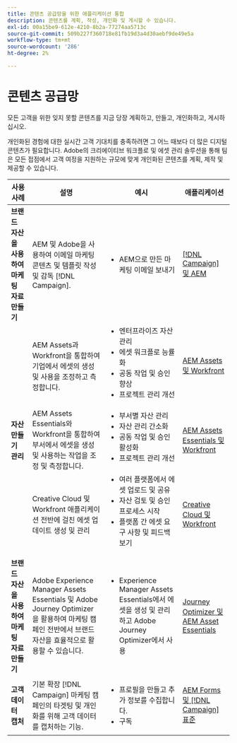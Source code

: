 ```yaml
---
title: 콘텐츠 공급망을 위한 애플리케이션 통합
description: 콘텐츠를 계획, 작성, 개인화 및 게시할 수 있습니다.
exl-id: 00a15be9-612e-4210-8b2a-77274aa5713c
source-git-commit: 509b227f360718e81fb19d3a4d30aebf9de49e5a
workflow-type: tm+mt
source-wordcount: '286'
ht-degree: 2%

---
```


# 콘텐츠 공급망

모든 고객을 위한 잊지 못할 콘텐츠를 지금 당장 계획하고, 만들고, 개인화하고, 게시하십시오.

개인화된 경험에 대한 실시간 고객 기대치를 충족하려면 그 어느 때보다 더 많은 디지털 콘텐츠가 필요합니다. Adobe의 크리에이티브 워크플로 및 에셋 관리 솔루션을 통해 팀은 모든 접점에서 고객 여정을 지원하는 규모에 맞게 개인화된 콘텐츠를 계획, 제작 및 제공할 수 있습니다.

<table>
 <thead>
    <tr>
      <th>사용 사례</th>
      <th>설명</th>
      <th>예시</th>
      <th>애플리케이션</th>
    </tr>
  </thead>
  <tbody>
<tr>
  <td><strong>브랜드 자산을 사용하여 마케팅 자료 만들기</strong><br/></td>
  <td>AEM 및 Adobe을 사용하여 이메일 마케팅 콘텐츠 및 템플릿 작성 및 감독 [!DNL Campaign].</td>
  <td>
    <ul>
      <li>AEM으로 만든 마케팅 이메일 보내기</li>
    </ul>    
  </td>
  <td><a href="../integrations-between-applications/experience-manager/experience-manager-campaign.md">[!DNL Campaign] 및 AEM</a></td>
</tr>
<tr>
  <td rowspan="3"><strong>자산 만들기 관리</strong><br/></td>
  <td>AEM Assets과 Workfront을 통합하여 기업에서 에셋의 생성 및 사용을 조정하고 측정합니다.</td>
  <td>
    <ul style="margin-top: 0;">
      <li>엔터프라이즈 자산 관리</li>
      <li>에셋 워크플로 능률화</li>
      <li>공동 작업 및 승인 향상</li>
      <li>프로젝트 관리 개선</li>
    </ul>    
  </td>
  <td><a href="../integrations-between-applications/experience-manager/experience-manager-workfront.md">AEM Assets 및 Workfront</a></td>
</tr>
<tr>
  <td>AEM Assets Essentials와 Workfront을 통합하여 부서에서 에셋을 생성 및 사용하는 작업을 조정 및 측정합니다.</td>
  <td>
    <ul style="margin-top: 0;">
      <li>부서별 자산 관리</li>
      <li>자산 관리 간소화</li>
      <li>공동 작업 및 승인 활성화</li>
      <li>프로젝트 관리 개선</li>
    </ul>    
  </td>
  <td><a href="../integrations-between-applications/experience-manager/experience-manager-workfront.md">AEM Assets Essentials 및 Workfront</a></td>
</tr>
<tr>
  <td>Creative Cloud 및 Workfront 애플리케이션 전반에 걸친 에셋 업데이트 생성 및 관리</td>
  <td>
    <ul style="margin-top: 0;">
      <li>여러 플랫폼에서 에셋 업로드 및 공유</li>
      <li>자산 검토 및 승인 프로세스 시작</li>
      <li>플랫폼 간 에셋 요구 사항 및 피드백 보기</li>
    </ul>    
  </td>
  <td><a href="/help/integrations/integrations-between-applications/workfront/workfront-creative-cloud.md">Creative Cloud 및 Workfront</a></td>
</tr>
<tr>
  <td><strong>브랜드 자산을 사용하여 마케팅 자료 만들기</strong><br/></td>
  <td>Adobe Experience Manager Assets Essentials 및 Adobe Journey Optimizer을 활용하여 마케팅 캠페인 전반에서 브랜드 자산을 효율적으로 활용할 수 있습니다.
  </td>
  <td>
    <ul>
      <li>Experience Manager Assets Essentials에서 에셋을 생성 및 관리하고 Adobe Journey Optimizer에서 사용</li>
    </ul>
  </td>
  <td><a href="../integrations-between-applications/journey-optimizer/journey-optimizer-experience-manager.md">Journey Optimizer 및 AEM Asset Essentials</a></td>
</tr>
<tr>
  <td><strong>고객 데이터 캡처</strong><br/></td>
  <td>기본 확장 [!DNL Campaign] 마케팅 캠페인의 타겟팅 및 개인화를 위해 고객 데이터를 캡처하는 기능.
  </td>
  <td>
    <ul>
      <li>프로필을 만들고 추가 정보를 수집합니다. </li>
      <li>구독</li>
    </ul>
  </td>
  <td><a href="../integrations-between-applications/experience-manager/experience-manager-campaign.md">AEM Forms 및 [!DNL Campaign] 표준</a></td>
</tr>
</tbody>
</table>
